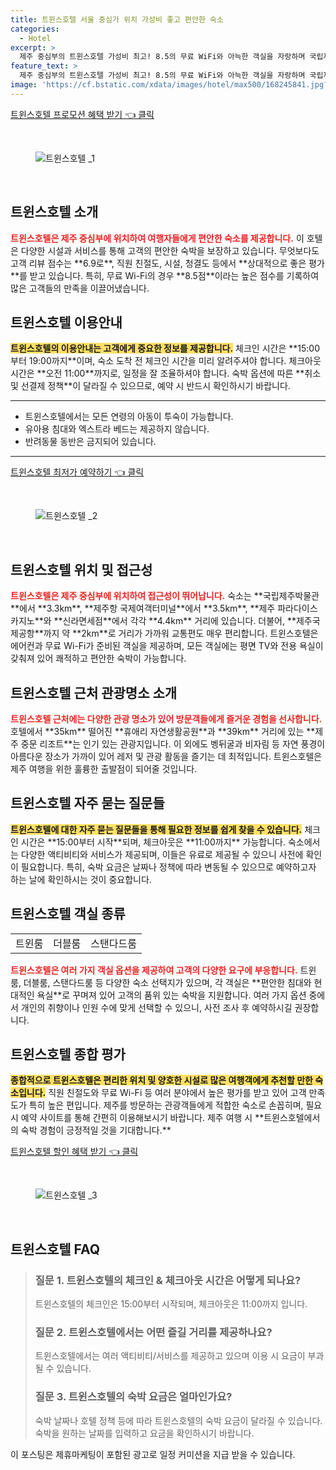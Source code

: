 ```yaml
---
title: 트윈스호텔 서울 중심가 위치 가성비 좋고 편안한 숙소
categories:
  - Hotel
excerpt: >
  제주 중심부의 트윈스호텔 가성비 최고! 8.5의 무료 WiFi와 아늑한 객실을 자랑하며 국립제주박물관까지 가까운 거리로 관광에 최적화된 위치! 지금 예약하고 특별한 제주 여행을 시작하세요!
feature_text: >
  제주 중심부의 트윈스호텔 가성비 최고! 8.5의 무료 WiFi와 아늑한 객실을 자랑하며 국립제주박물관까지 가까운 거리로 관광에 최적화된 위치! 지금 예약하고 특별한 제주 여행을 시작하세요!
image: 'https://cf.bstatic.com/xdata/images/hotel/max500/168245841.jpg?k=6bba8bf6751522a8a172573568d71d5caaa01e9a20f35e36dea54dd00e02c4f3&o=&hp=1'
---
```


<p><a class="modoo-button" href="https://tinyurl.com/2ahqf2vv" rel="nofollow noopener">트윈스호텔  프로모션 혜택 받기 👈 클릭</a></p><br/>
<figure class="image"><img alt="트윈스호텔 _1" src="https://cf.bstatic.com/xdata/images/hotel/max1024x768/168245803.jpg?k=ca47220bc08e6f77419a6adc152aae7ae506266a1f980e63b7991570e17056c7&amp;o=&amp;hp=1"/></figure><br/>

<h2 id="트윈스호텔_소개">트윈스호텔 소개</h2>
<p><b><span style="color: #ee2323;">트윈스호텔은 제주 중심부에 위치하여 여행자들에게 편안한 숙소를 제공합니다.</span></b> 이 호텔은 다양한 시설과 서비스를 통해 고객의 편안한 숙박을 보장하고 있습니다. 무엇보다도 고객 리뷰 점수는 **6.9로**, 직원 친절도, 시설, 청결도 등에서 **상대적으로 좋은 평가**를 받고 있습니다. 특히, 무료 Wi-Fi의 경우 **8.5점**이라는 높은 점수를 기록하여 많은 고객들의 만족을 이끌어냈습니다.</p>
<h2 id="트윈스호텔_이용안내">트윈스호텔 이용안내</h2>
<p><b><span style="background-color: #ffe066;">트윈스호텔의 이용안내는 고객에게 중요한 정보를 제공합니다.</span></b> 체크인 시간은 **15:00부터 19:00까지**이며, 숙소 도착 전 체크인 시간을 미리 알려주셔야 합니다. 체크아웃 시간은 **오전 11:00**까지로, 일정을 잘 조율하셔야 합니다. 숙박 옵션에 따른 **취소 및 선결제 정책**이 달라질 수 있으므로, 예약 시 반드시 확인하시기 바랍니다.</p>
<hr/>
<ul>
<li>트윈스호텔에서는 모든 연령의 아동이 투숙이 가능합니다.</li>
<li>유아용 침대와 엑스트라 베드는 제공하지 않습니다.</li>
<li>반려동물 동반은 금지되어 있습니다.</li>
</ul>
<hr/>
<p><a class="modoo-button" href="https://tinyurl.com/2ahqf2vv" rel="nofollow noopener">트윈스호텔  최저가 예약하기 👈 클릭</a></p><br/>
<figure class="image"><img alt="트윈스호텔 _2" src="https://cf.bstatic.com/xdata/images/hotel/max500/168245841.jpg?k=6bba8bf6751522a8a172573568d71d5caaa01e9a20f35e36dea54dd00e02c4f3&amp;o=&amp;hp=1"/></figure><br/>
<h2 id="트윈스호텔_위치_및_접근성">트윈스호텔 위치 및 접근성</h2>
<p><b><span style="color: #ee2323;">트윈스호텔은 제주 중심부에 위치하여 접근성이 뛰어납니다.</span></b> 숙소는 **국립제주박물관**에서 **3.3km**, **제주항 국제여객터미널**에서 **3.5km**, **제주 파라다이스 카지노**와 **신라면세점**에서 각각 **4.4km** 거리에 있습니다. 더불어, **제주국제공항**까지 약 **2km**로 거리가 가까워 교통편도 매우 편리합니다. 트윈스호텔은 에어컨과 무료 Wi-Fi가 준비된 객실을 제공하며, 모든 객실에는 평면 TV와 전용 욕실이 갖춰져 있어 쾌적하고 편안한 숙박이 가능합니다.</p>
<h2 id="트윈스호텔_관광명소_소개">트윈스호텔 근처 관광명소 소개</h2>
<p><b><span style="color: #ee2323;">트윈스호텔 근처에는 다양한 관광 명소가 있어 방문객들에게 즐거운 경험을 선사합니다.</span></b> 호텔에서 **35km** 떨어진 **휴애리 자연생활공원**과 **39km** 거리에 있는 **제주 중문 리조트**는 인기 있는 관광지입니다. 이 외에도 벵뒤굴과 비자림 등 자연 풍경이 아름다운 장소가 가까이 있어 레저 및 관광 활동을 즐기는 데 최적입니다. 트윈스호텔은 제주 여행을 위한 훌륭한 출발점이 되어줄 것입니다.</p>
<h2 id="트윈스호텔_자주_묻는_질문들">트윈스호텔 자주 묻는 질문들</h2>
<p><b><span style="background-color: #ffe066;">트윈스호텔에 대한 자주 묻는 질문들을 통해 필요한 정보를 쉽게 찾을 수 있습니다.</span></b> 체크인 시간은 **15:00부터 시작**되며, 체크아웃은 **11:00까지** 가능합니다. 숙소에서는 다양한 액티비티와 서비스가 제공되며, 이들은 유료로 제공될 수 있으니 사전에 확인이 필요합니다. 특히, 숙박 요금은 날짜나 정책에 따라 변동될 수 있으므로 예약하고자 하는 날에 확인하시는 것이 중요합니다.</p>
<h2 id="트윈스호텔_객실_종류">트윈스호텔 객실 종류</h2>
<table>
<tr>
<td>트윈룸</td>
<td>더블룸</td>
<td>스탠다드룸</td>
</tr>
</table>
<p><b><span style="color: #ee2323;">트윈스호텔은 여러 가지 객실 옵션을 제공하여 고객의 다양한 요구에 부응합니다.</span></b> 트윈룸, 더블룸, 스탠다드룸 등 다양한 숙소 선택지가 있으며, 각 객실은 **편안한 침대와 현대적인 욕실**로 꾸며져 있어 고객의 품위 있는 숙박을 지원합니다. 여러 가지 옵션 중에서 개인의 취향이나 인원 수에 맞게 선택할 수 있으니, 사전 조사 후 예약하시길 권장합니다.</p>
<h2 id="트윈스호텔_종합_평가">트윈스호텔 종합 평가</h2>
<p><b><span style="background-color: #ffe066;">종합적으로 트윈스호텔은 편리한 위치 및 양호한 시설로 많은 여행객에게 추천할 만한 숙소입니다.</span></b> 직원 친절도와 무료 Wi-Fi 등 여러 분야에서 높은 평가를 받고 있어 고객 만족도가 특히 높은 편입니다. 제주를 방문하는 관광객들에게 적합한 숙소로 손꼽히며, 필요 시 예약 사이트를 통해 간편히 이용해보시기 바랍니다. 제주 여행 시 **트윈스호텔에서의 숙박 경험이 긍정적일 것을 기대합니다.**</p>

<p><a class="modoo-button" href="https://tinyurl.com/2ahqf2vv" rel="nofollow noopener">트윈스호텔  할인 혜택 받기 👈 클릭</a></p><br>

<figure class="image"><img src="https://cf.bstatic.com/xdata/images/hotel/max500/71334701.jpg?k=51095714dd10781f063639a3306c0b6bb16bad446bd776f7bc5a3141598a1c66&o=&hp=1" alt="트윈스호텔 _3"></figure><br>
<h2 id="트윈스호텔 _FAQ">트윈스호텔  FAQ</h2>
<div itemscope="" itemtype="https://schema.org/FAQPage">
<blockquote>
<div itemscope="" itemprop="mainEntity" itemtype="https://schema.org/Question">
<h3 id="질문_1" itemprop="name">질문 1. 트윈스호텔의 체크인 & 체크아웃 시간은 어떻게 되나요?</h3>
<div itemscope="" itemprop="acceptedAnswer" itemtype="https://schema.org/Answer">
<span itemprop="text">
<p>트윈스호텔의 체크인은 15:00부터 시작되며, 체크아웃은 11:00까지 입니다.</p>
</span>
</div>
</div>
<div itemscope="" itemprop="mainEntity" itemtype="https://schema.org/Question">
<h3 id="질문_2" itemprop="name">질문 2. 트윈스호텔에서는 어떤 즐길 거리를 제공하나요?</h3>
<div itemscope="" itemprop="acceptedAnswer" itemtype="https://schema.org/Answer">
<span itemprop="text">
<p>트윈스호텔에서는 여러 액티비티/서비스를 제공하고 있으며 이용 시 요금이 부과될 수 있습니다.</p>
</span>
</div>
</div>
<div itemscope="" itemprop="mainEntity" itemtype="https://schema.org/Question">
<h3 id="질문_3" itemprop="name">질문 3. 트윈스호텔의 숙박 요금은 얼마인가요?</h3>
<div itemscope="" itemprop="acceptedAnswer" itemtype="https://schema.org/Answer">
<span itemprop="text">
<p>숙박 날짜나 호텔 정책 등에 따라 트윈스호텔의 숙박 요금이 달라질 수 있습니다. 숙박을 원하는 날짜를 입력하고 요금을 확인하시기 바랍니다.</p>
</span>
</div>
</div>
</blockquote>
</div><p>이 포스팅은 제휴마케팅이 포함된 광고로 일정 커미션을 지급 받을 수 있습니다.</p>

